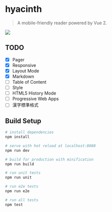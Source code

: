 # hyacinth

> A mobile-friendly reader powered by Vue 2.

![](http://wx1.sinaimg.cn/mw690/690c6f7cgy1fci57vzkmkg20dc07iu0y.gif)

## TODO

- [x] Pager
- [x] Responsive
- [x] Layout Mode
- [x] Markdown
- [ ] Table of Content
- [ ] Style
- [ ] HTML5 History Mode
- [ ] Progressive Web Apps
- [ ] 漢字標準格式

## Build Setup

``` bash
# install dependencies
npm install

# serve with hot reload at localhost:8080
npm run dev

# build for production with minification
npm run build

# run unit tests
npm run unit

# run e2e tests
npm run e2e

# run all tests
npm test
```